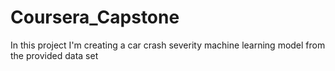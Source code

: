# Coursera_Capstone
In this project I'm creating a car crash severity machine learning model from the provided data set
